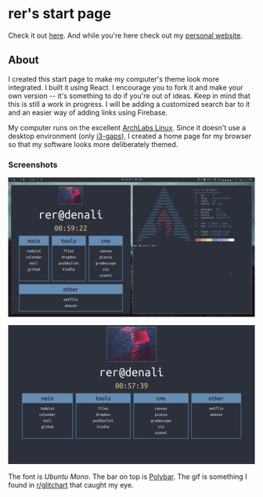 # rer's start page

Check it out [here](http://reroche.github.io/startpage).
And while you're here check out my [personal website](http://reroche.github.io).

## About

I created this start page to make my computer's theme look more integrated. I built it using React. I encourage you to fork it and make your own version -- it's something to do if you're out of ideas. Keep in mind that this is still a work in progress. I will be adding a customized search bar to it and an easier way of adding links using Firebase. 

My computer runs on the excellent [ArchLabs Linux](http://archlabslinux.com). Since it doesn't use a desktop environment (only [i3-gaps](http://https://github.com/Airblader/i3)), I created a home page for my browser so that my software looks more deliberately themed.

### Screenshots

![](screenshot-with-terminal.png)

![](screenshot.png)

The font is _Ubuntu Mono_. The bar on top is [Polybar](https://github.com/jaagr/polybar/). The gif is something I found in [r/glitchart](https://www.reddit.com/r/glitch_art/comments/60u5q0/smoking_girl/) that caught my eye. 
